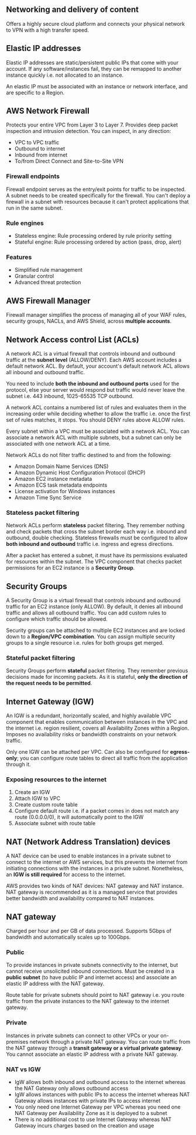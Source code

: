 ## Networking and delivery of content

Offers a highly secure cloud platform and connects your physical network to VPN with a high transfer speed.

## Elastic IP addresses

Elastic IP addresses are static/persistent public IPs that come with your account. If any software/instances fail, they can be remapped to another instance quickly i.e. not allocated to an instance.

An elastic IP must be associated with an instance or network interface, and are specific to a Region.

## AWS Network Firewall

Protects your entire VPC from Layer 3 to Layer 7. Provides deep packet inspection and intrusion detection. You can inspect, in any direction:

- VPC to VPC traffic
- Outbound to internet
- Inbound from internet
- To/from Direct Connect and Site-to-Site VPN

### Firewall endpoints

Firewall endpoint serves as the entry/exit points for traffic to be inspected. A subnet needs to be created specifically for the firewall. You can't deploy a firewall in a subnet with resources because it can't protect applications that run in the same subnet.

### Rule engines

- Stateless engine: Rule processing ordered by rule priority setting
- Stateful engine: Rule processing ordered by action (pass, drop, alert)

### Features

- Simplified rule management
- Granular control
- Advanced threat protection

## AWS Firewall Manager

Firewall manager simplifies the process of managing all of your WAF rules, security groups, NACLs, and AWS Shield, across **multiple accounts**.

## Network Access control List (ACLs)

A network ACL is a virtual firewall that controls inbound and outbound traffic at the **subnet level** (ALLOW/DENY). Each AWS account includes a default network ACL. By default, your account's default network ACL allows all inbound and outbound traffic.

You need to include **both the inbound and outbound ports** used for the protocol, else your server would respond but traffic would never leave the subnet i.e. 443 inbound, 1025-65535 TCP outbound.

A network ACL contains a numbered list of rules and evaluates them in the increasing order while deciding whether to allow the traffic i.e. once the first set of rules matches, it stops. You should DENY rules above ALLOW rules.

Every subnet within a VPC must be associated with a network ACL. You can associate a network ACL with multiple subnets, but a subnet can only be associated with one network ACL at a time.

Network ACLs do not filter traffic destined to and from the following:

- Amazon Domain Name Services (DNS)
- Amazon Dynamic Host Configuration Protocol (DHCP)
- Amazon EC2 instance metadata
- Amazon ECS task metadata endpoints
- License activation for Windows instances
- Amazon Time Sync Service

### Stateless packet filtering

Network ACLs perform **stateless** packet filtering. They remember nothing and check packets that cross the subnet border each way i.e. inbound and outbound, double checking. Stateless firewalls must be configured to allow **both inbound and outbound** traffic i.e. ingress and egress directions.

After a packet has entered a subnet, it must have its permissions evaluated for resources within the subnet. The VPC component that checks packet permissions for an EC2 instance is a **Security Group**.

## Security Groups

A Security Group is a virtual firewall that controls inbound and outbound traffic for an EC2 instance (only ALLOW). By default, it denies all inbound traffic and allows all outbound traffic. You can add custom rules to configure which traffic should be allowed.

Security groups can be attached to multiple EC2 instances and are locked down to a **Region/VPC combination**. You can assign multiple security groups to a single resource i.e. rules for both groups get merged.

### Stateful packet filtering

Security Groups perform **stateful** packet filtering. They remember previous decisions made for incoming packets. As it is stateful, **only the direction of the request needs to be permitted**.

## Internet Gateway (IGW)

An IGW is a redundant, horizontally scaled, and highly available VPC component that enables communication between instances in the VPC and the internet i.e. region resilient, covers all Availability Zones within a Region. Imposes no availability risks or bandwidth constraints on your network traffic.

Only one IGW can be attached per VPC. Can also be configured for **egress-only**; you can configure route tables to direct all traffic from the application through it.

### Exposing resources to the internet

1. Create an IGW
2. Attach IGW to VPC
3. Create custom route table
4. Configure default route i.e. if a packet comes in does not match any route (0.0.0.0/0), it will automatically point to the IGW
5. Associate subnet with route table

## NAT (Network Address Translation) devices

A NAT device can be used to enable instances in a private subnet to connect to the internet or AWS services, but this prevents the internet from initiating connections with the instances in a private subnet. Nonetheless, an **IGW is still required** for access to the internet.

AWS provides two kinds of NAT devices: NAT gateway and NAT instance. NAT gateway is recommended as it is a managed service that provides better bandwidth and availability compared to NAT instances.

## NAT gateway

Charged per hour and per GB of data processed. Supports 5Gbps of bandwidth and automatically scales up to 100Gbps.

### Public

To provide instances in private subnets connectivity to the internet, but cannot receive unsolicited inbound connections. Must be created in a **public subnet** (to have public IP and internet access) and associate an elastic IP address with the NAT gateway.

Route table for private subnets should point to NAT gateway i.e. you route traffic from the private instances to the NAT gateway to the internet gateway.

### Private

Instances in private subnets can connect to other VPCs or your on-premises network through a private NAT gateway. You can route traffic from the NAT gateway through a **transit gateway or a virtual private gateway**. You cannot associate an elastic IP address with a private NAT gateway.

### NAT vs IGW

- IgW allows both inbound and outbound access to the internet whereas the NAT Gateway only allows outbound access
- IgW allows instances with public IPs to access the internet whereas NAT Gateway allows instances with private IPs to access internet
- You only need one Internet Gateway per VPC whereas you need one NAT Gateway per Availability Zone as it is deployed to a subnet
- There is no additional cost to use Internet Gateway whereas NAT Gateway incurs charges based on the creation and usage
